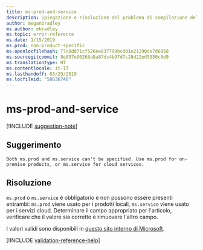 ```yaml
---
title: ms-prod-and-service
description: Spiegazione e risoluzione del problema di compilazione della documentazione ms-prod-and-service
author: meganbradley
ms.author: mbradley
ms.topic: error-reference
ms.date: 1/15/2019
ms.prod: non-product-specific
ms.openlocfilehash: 77c0dd71cf526ee837799bcd01e21290ce7d6058
ms.sourcegitcommit: 8e897e90268a8a87dc4b97d7c28d22ed5950c8d9
ms.translationtype: HT
ms.contentlocale: it-IT
ms.lasthandoff: 03/29/2019
ms.locfileid: "58636748"
---
```

# <a name="ms-prod-and-service"></a>ms-prod-and-service

[!INCLUDE [suggestion-note](includes/suggestion-note.md)]

## <a name="suggestion"></a>Suggerimento

`Both ms.prod and ms.service can't be specified. Use ms.prod for on-premise products, or ms.service for cloud services.`

## <a name="resolution"></a>Risoluzione

`ms.prod` o `ms.service` è obbligatorio e non possono essere presenti entrambi: `ms.prod` viene usato per i prodotti locali, `ms.service` viene usato per i servizi cloud. Determinare il campo appropriato per l'articolo, verificare che il valore sia corretto e rimuovere l'altro campo.

I valori validi sono disponibili in [questo sito interno di Microsoft](https://docsmetadatatool.azurewebsites.net/allowlists).

<!--make sure to add this file to your includes folder and verify the path-->
[!INCLUDE [validation-reference-help](includes/validation-reference-help.md)]
